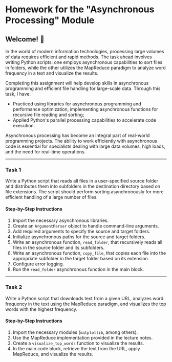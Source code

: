 # Homework for the "Asynchronous Processing" Module

## Welcome! 🧠

In the world of modern information technologies, processing large volumes of data requires efficient and rapid methods. The task ahead involves writing Python scripts: one employs asynchronous capabilities to sort files in folders, while the other utilizes the MapReduce paradigm to analyze word frequency in a text and visualize the results.

Completing this assignment will help develop skills in asynchronous programming and efficient file handling for large-scale data. Through this task, I have:

- Practiced using libraries for asynchronous programming and performance optimization, implementing asynchronous functions for recursive file reading and sorting;
- Applied Python's parallel processing capabilities to accelerate code execution.

Asynchronous processing has become an integral part of real-world programming projects. The ability to work efficiently with asynchronous code is essential for specialists dealing with large data volumes, high loads, and the need for real-time operations.

---

### Task 1

Write a Python script that reads all files in a user-specified source folder and distributes them into subfolders in the destination directory based on file extensions. The script should perform sorting asynchronously for more efficient handling of a large number of files.

#### Step-by-Step Instructions

1. Import the necessary asynchronous libraries.
2. Create an `ArgumentParser` object to handle command-line arguments.
3. Add required arguments to specify the source and target folders.
4. Initialize asynchronous paths for the source and target folders.
5. Write an asynchronous function, `read_folder`, that recursively reads all files in the source folder and its subfolders.
6. Write an asynchronous function, `copy_file`, that copies each file into the appropriate subfolder in the target folder based on its extension.
7. Configure error logging.
8. Run the `read_folder` asynchronous function in the main block.

---

### Task 2

Write a Python script that downloads text from a given URL, analyzes word frequency in the text using the MapReduce paradigm, and visualizes the top words with the highest frequency.

#### Step-by-Step Instructions

1. Import the necessary modules (`matplotlib`, among others).
2. Use the MapReduce implementation provided in the lecture notes.
3. Create a `visualize_top_words` function to visualize the results.
4. In the main code block, retrieve the text from the URL, apply MapReduce, and visualize the results.
